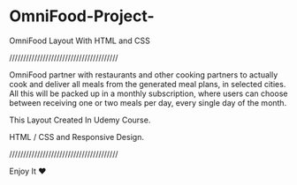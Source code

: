 # OmniFood-Project-
OmniFood Layout With HTML and CSS

///////////////////////////////////////

OmniFood partner with restaurants and other cooking partners to actually cook and deliver all meals from the generated meal plans, in selected cities. All this will be packed up in a monthly subscription, where users can choose between receiving one or two meals per day, every single day of the month.

This Layout Created In Udemy Course.

HTML / CSS and Responsive Design.

///////////////////////////////////////

Enjoy It ❤️
